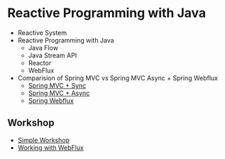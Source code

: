 # Reactive Programming with Java
* Reactive System
* Reactive Programming with Java
  * Java Flow
  * Java Stream API
  * Reactor
  * WebFlux
* Comparision of Spring MVC vs Spring MVC Async + Spring Webflux
  * [Spring MVC + Sync](https://github.com/up1/workshop-reactive-programming/tree/main/workshop/demo-sync)
  * [Spring MVC + Async](https://github.com/up1/workshop-reactive-programming/tree/main/workshop/demo-async)
  * [Spring Webflux](https://github.com/up1/workshop-reactive-programming/tree/main/workshop/demo-webflux)

## Workshop
* [Simple Workshop](https://github.com/up1/workshop-reactive-programming/tree/main/workshop)
* [Working with WebFlux](https://github.com/up1/demo-spring-reactive)
